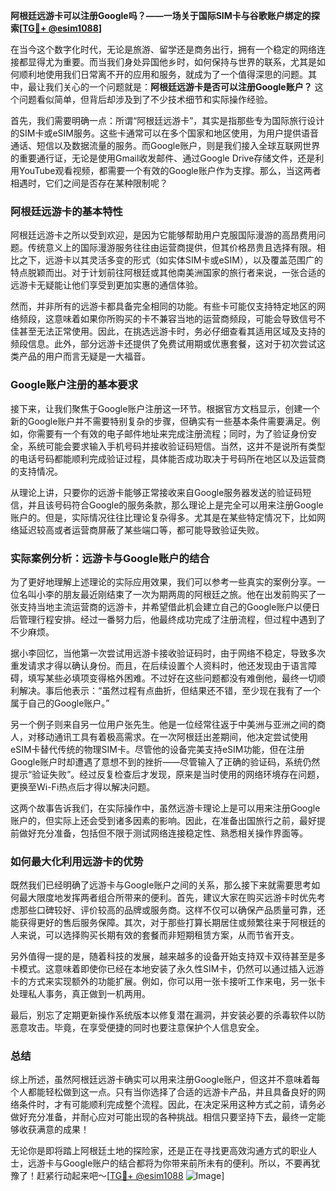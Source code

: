 **阿根廷远游卡可以注册Google吗？——一场关于国际SIM卡与谷歌账户绑定的探索[[TG💪+ @esim1088](https://t.me/s/esim1088)]**

在当今这个数字化时代，无论是旅游、留学还是商务出行，拥有一个稳定的网络连接都显得尤为重要。而当我们身处异国他乡时，如何保持与世界的联系，尤其是如何顺利地使用我们日常离不开的应用和服务，就成为了一个值得深思的问题。其中，最让我们关心的一个问题就是：**阿根廷远游卡是否可以注册Google账户？** 这个问题看似简单，但背后却涉及到了不少技术细节和实际操作经验。

首先，我们需要明确一点：所谓“阿根廷远游卡”，其实是指那些专为国际旅行设计的SIM卡或eSIM服务。这些卡通常可以在多个国家和地区使用，为用户提供语音通话、短信以及数据流量的服务。而Google账户，则是我们接入全球互联网世界的重要通行证，无论是使用Gmail收发邮件、通过Google Drive存储文件，还是利用YouTube观看视频，都需要一个有效的Google账户作为支撑。那么，当这两者相遇时，它们之间是否存在某种限制呢？

### 阿根廷远游卡的基本特性

阿根廷远游卡之所以受到欢迎，是因为它能够帮助用户克服国际漫游的高昂费用问题。传统意义上的国际漫游服务往往由运营商提供，但其价格昂贵且选择有限。相比之下，远游卡以其灵活多变的形式（如实体SIM卡或eSIM），以及覆盖范围广的特点脱颖而出。对于计划前往阿根廷或其他南美洲国家的旅行者来说，一张合适的远游卡无疑能让他们享受到更加实惠的通信体验。

然而，并非所有的远游卡都具备完全相同的功能。有些卡可能仅支持特定地区的网络频段，这意味着如果你所购买的卡不兼容当地的运营商频段，可能会导致信号不佳甚至无法正常使用。因此，在挑选远游卡时，务必仔细查看其适用区域及支持的频段信息。此外，部分远游卡还提供了免费试用期或优惠套餐，这对于初次尝试这类产品的用户而言无疑是一大福音。

### Google账户注册的基本要求

接下来，让我们聚焦于Google账户注册这一环节。根据官方文档显示，创建一个新的Google账户并不需要特别复杂的步骤，但确实有一些基本条件需要满足。例如，你需要有一个有效的电子邮件地址来完成注册流程；同时，为了验证身份安全，系统可能会要求输入手机号码并接收验证码短信。当然，这并不是说所有类型的电话号码都能顺利完成验证过程，具体能否成功取决于号码所在地区以及运营商的支持情况。

从理论上讲，只要你的远游卡能够正常接收来自Google服务器发送的验证码短信，并且该号码符合Google的服务条款，那么理论上是完全可以用来注册Google账户的。但是，实际情况往往比理论复杂得多。尤其是在某些特定情况下，比如网络延迟较高或者运营商屏蔽了某些端口等，都可能导致验证失败。

### 实际案例分析：远游卡与Google账户的结合

为了更好地理解上述理论的实际应用效果，我们可以参考一些真实的案例分享。一位名叫小李的朋友最近刚结束了一次为期两周的阿根廷之旅。他在出发前购买了一张支持当地主流运营商的远游卡，并希望借此机会建立自己的Google账户以便日后管理行程安排。经过一番努力后，他最终成功完成了注册流程，但过程中遇到了不少麻烦。

据小李回忆，当他第一次尝试用远游卡接收验证码时，由于网络不稳定，导致多次重发请求才得以确认身份。而且，在后续设置个人资料时，他还发现由于语言障碍，填写某些必填项变得格外困难。不过好在这些问题都没有难倒他，最终一切顺利解决。事后他表示：“虽然过程有点曲折，但结果还不错，至少现在我有了一个属于自己的Google账户。”

另一个例子则来自另一位用户张先生。他是一位经常往返于中美洲与亚洲之间的商人，对移动通讯工具有着极高需求。在一次阿根廷出差期间，他决定尝试使用eSIM卡替代传统的物理SIM卡。尽管他的设备完美支持eSIM功能，但在注册Google账户时却遭遇了意想不到的挫折——尽管输入了正确的验证码，系统仍然提示“验证失败”。经过反复检查后才发现，原来是当时使用的网络环境存在问题，更换至Wi-Fi热点后才得以解决问题。

这两个故事告诉我们，在实际操作中，虽然远游卡理论上是可以用来注册Google账户的，但实际上还会受到诸多因素的影响。因此，在准备出国旅行之前，最好提前做好充分准备，包括但不限于测试网络连接稳定性、熟悉相关操作界面等。

### 如何最大化利用远游卡的优势

既然我们已经明确了远游卡与Google账户之间的关系，那么接下来就需要思考如何最大限度地发挥两者组合所带来的便利。首先，建议大家在购买远游卡时优先考虑那些口碑较好、评价较高的品牌或服务商。这样不仅可以确保产品质量可靠，还能获得更好的售后服务保障。其次，对于那些打算长期居住或频繁往来于阿根廷的人来说，可以选择购买长期有效的套餐而非短期租赁方案，从而节省开支。

另外值得一提的是，随着科技的发展，越来越多的设备开始支持双卡双待甚至是多卡模式。这意味着即使你已经在本地安装了永久性SIM卡，仍然可以通过插入远游卡的方式来实现额外的功能扩展。例如，你可以用一张卡接听工作来电，另一张卡处理私人事务，真正做到一机两用。

最后，别忘了定期更新操作系统版本以修复潜在漏洞，并安装必要的杀毒软件以防恶意攻击。毕竟，在享受便捷的同时也要注意保护个人信息安全。

### 总结

综上所述，虽然阿根廷远游卡确实可以用来注册Google账户，但这并不意味着每个人都能轻松做到这一点。只有当你选择了合适的远游卡产品，并且具备良好的网络条件时，才有可能顺利完成整个流程。因此，在决定采用这种方式之前，请务必做好充分准备，并耐心应对可能出现的各种挑战。相信只要坚持下去，最终一定能够收获满意的成果！

无论你是即将踏上阿根廷土地的探险家，还是正在寻找更高效沟通方式的职业人士，远游卡与Google账户的结合都将为你带来前所未有的便利。所以，不要再犹豫了！赶紧行动起来吧～[[TG💪+ @esim1088](https://t.me/s/esim1088) ![Image](https://i.postimg.cc/4NQfJmqS/Snipaste-2025-05-13-00-14-12.png)]